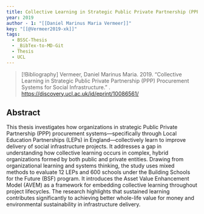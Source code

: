 ```yaml
---
title: Collective Learning in Strategic Public Private Partnership (PPP) Procurement Systems for Social Infrastructure
year: 2019
author - 1: "[[Daniel Marinus Maria Vermeer]]"
key: "[[@Vermeer2019-xk]]"
tags:
  - BSSC-Thesis
  - _BibTex-to-MD-Git
  - Thesis
  - UCL
---
```


> [!Bibliography]
> Vermeer, Daniel Marinus Maria. 2019. “Collective Learning in Strategic Public Private Partnership (PPP) Procurement Systems for Social Infrastructure.” . https://discovery.ucl.ac.uk/id/eprint/10086561/

## Abstract
This thesis investigates how organizations in strategic Public Private Partnership (PPP) procurement systems—specifically through Local Education Partnerships (LEPs) in England—collectively learn to improve delivery of social infrastructure projects. It addresses a gap in understanding how collective learning occurs in complex, hybrid organizations formed by both public and private entities. Drawing from organizational learning and systems thinking, the study uses mixed methods to evaluate 12 LEPs and 600 schools under the Building Schools for the Future (BSF) program. It introduces the Asset Value Enhancement Model (AVEM) as a framework for embedding collective learning throughout project lifecycles. The research highlights that sustained learning contributes significantly to achieving better whole-life value for money and environmental sustainability in infrastructure delivery.